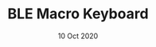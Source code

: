 ---
layout: project
title: 'BLE Macro Keyboard'
date: 10 Oct 2020
image:
  path: /assets/img/projects/blemacrokeyboard.jpg
screenshot: /assets/img/projects/blemacrokeyboard2.jpg
links:
  # - title: Thingiverse
  #   url: https://www.thingiverse.com/thing:3697811
  # - title: Instructable
  #   url: 
caption: 8 key macro keyboard powered by Adafruit Bluefruit boards
description: >
    Made a BLE 8 key macro keyboard. Circuit that is powered by an Adafruit Bluefruit M0 Feather board. Also battery powered to keep mobile and wire free 

accent_color: '#4fb1ba'
accent_image:
  background: 'linear-gradient(to bottom,#193747 0%,#233e4c 30%,#3c929e 50%,#d5d5d4 70%,#cdccc8 100%)'
  overlay:    true
---